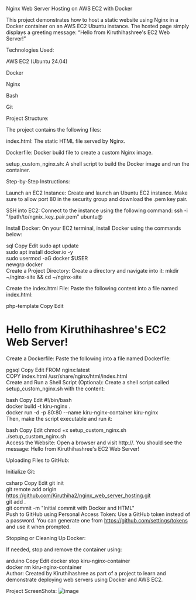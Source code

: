 Nginx Web Server Hosting on AWS EC2 with Docker

This project demonstrates how to host a static website using Nginx in a Docker container on an AWS EC2 Ubuntu instance. The hosted page simply displays a greeting message: “Hello from Kiruthihashree's EC2 Web Server!”

Technologies Used:

AWS EC2 (Ubuntu 24.04)

Docker

Nginx

Bash

Git

Project Structure:

The project contains the following files:

index.html: The static HTML file served by Nginx.

Dockerfile: Docker build file to create a custom Nginx image.

setup_custom_nginx.sh: A shell script to build the Docker image and run the container.

Step-by-Step Instructions:

Launch an EC2 Instance:
Create and launch an Ubuntu EC2 instance. Make sure to allow port 80 in the security group and download the .pem key pair.

SSH into EC2:
Connect to the instance using the following command:
ssh -i "/path/to/ngnix_key_pair.pem" ubuntu@<your-ec2-public-ip>

Install Docker:
On your EC2 terminal, install Docker using the commands below:

sql
Copy
Edit
sudo apt update  
sudo apt install docker.io -y  
sudo usermod -aG docker $USER  
newgrp docker  
Create a Project Directory:
Create a directory and navigate into it:
mkdir ~/nginx-site && cd ~/nginx-site

Create the index.html File:
Paste the following content into a file named index.html:

php-template
Copy
Edit
<!DOCTYPE html>
<html>
<head><title>Welcome</title></head>
<body>
    <h1>Hello from Kiruthihashree's EC2 Web Server!</h1>
</body>
</html>
Create a Dockerfile:
Paste the following into a file named Dockerfile:

pgsql
Copy
Edit
FROM nginx:latest  
COPY index.html /usr/share/nginx/html/index.html  
Create and Run a Shell Script (Optional):
Create a shell script called setup_custom_nginx.sh with the content:

bash
Copy
Edit
#!/bin/bash  
docker build -t kiru-nginx .  
docker run -d -p 80:80 --name kiru-nginx-container kiru-nginx  
Then, make the script executable and run it:

bash
Copy
Edit
chmod +x setup_custom_nginx.sh  
./setup_custom_nginx.sh  
Access the Website:
Open a browser and visit http://<your-ec2-public-ip>.
You should see the message: Hello from Kiruthihashree's EC2 Web Server!

Uploading Files to GitHub:

Initialize Git:

csharp
Copy
Edit
git init  
git remote add origin https://github.com/Kiruthiha2/nginx_web_server_hosting.git  
git add .  
git commit -m "Initial commit with Docker and HTML"  
Push to GitHub using Personal Access Token:
Use a GitHub token instead of a password. You can generate one from https://github.com/settings/tokens and use it when prompted.

Stopping or Cleaning Up Docker:

If needed, stop and remove the container using:

arduino
Copy
Edit
docker stop kiru-nginx-container  
docker rm kiru-nginx-container  
Author:
Created by Kiruthihashree as part of a project to learn and demonstrate deploying web servers using Docker and AWS EC2.


Project ScreenShots:
![image](https://github.com/user-attachments/assets/0aaad209-d775-4175-aade-ad057aa94dff)

